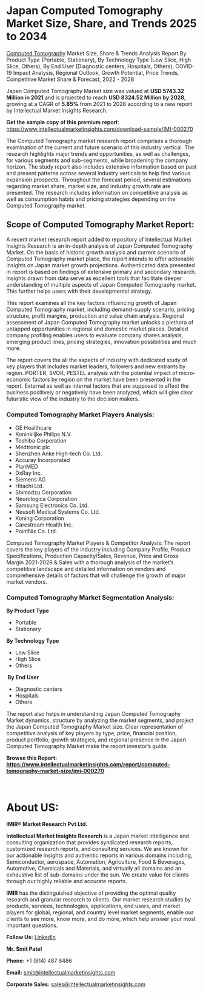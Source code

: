 <h1>Japan Computed Tomography Market Size, Share, and Trends 2025 to 2034</h1>
<p><a href="https://www.intellectualmarketinsights.com/report/computed-tomography-market-size/imi-000270">Computed Tomography</a> Market Size, Share &amp; Trends Analysis Report By Product Type (Portable, Stationary), By Technology Type (Low Slice, High Slice, Others), By End User (Diagnostic centers, Hospitals, Others), COVID-19 Impact Analysis, Regional Outlook, Growth Potential, Price Trends, Competitive Market Share &amp; Forecast, 2022 - 2028</p>
<p>Japan Computed Tomography Market size was valued at&nbsp;<strong>USD 5743.32 Million in 2021</strong>&nbsp;and is projected to reach&nbsp;<strong>USD 8324.52 Million by 2028</strong>, growing at a CAGR of&nbsp;<strong>5.85%</strong>&nbsp;from 2021 to 2028 according to a new report by Intellectual Market Insights Research.</p>
<p>𝐆𝐞𝐭 𝐭𝐡𝐞 𝐬𝐚𝐦𝐩𝐥𝐞 𝐜𝐨𝐩𝐲 𝐨𝐟 𝐭𝐡𝐢𝐬 𝐩𝐫𝐞𝐦𝐢𝐮𝐦 𝐫𝐞𝐩𝐨𝐫𝐭: <a href="https://www.intellectualmarketinsights.com/download-sample/IMI-000270">https://www.intellectualmarketinsights.com/download-sample/IMI-000270</a></p>
<p>The Computed Tomography market research report comprises a thorough examination of the current and future scenario of this industry vertical. The research highlights major trends and opportunities, as well as challenges, for various segments and sub-segments, while broadening the company horizon. The study report also includes extensive information based on past and present patterns across several industry verticals to help find various expansion prospects. Throughout the forecast period, several estimations regarding market share, market size, and industry growth rate are presented. The research includes information on competitive analysis as well as consumption habits and pricing strategies depending on the Computed Tomography market.</p>
<h2>Scope of Computed Tomography Market Report:</h2>
<p>A recent market research report added to repository of Intellectual Market Insights Research is an in-depth analysis of Japan Computed Tomography Market. On the basis of historic growth analysis and current scenario of Computed Tomography market place, the report intends to offer actionable insights on Japan market growth projections. Authenticated data presented in report is based on findings of extensive primary and secondary research. Insights drawn from data serve as excellent tools that facilitate deeper understanding of multiple aspects of Japan Computed Tomography market. This further helps users with their developmental strategy.</p>
<p>This report examines all the key factors influencing growth of Japan Computed Tomography market, including demand-supply scenario, pricing structure, profit margins, production and value chain analysis. Regional assessment of Japan Computed Tomography market unlocks a plethora of untapped opportunities in regional and domestic market places. Detailed company profiling enables users to evaluate company shares analysis, emerging product lines, pricing strategies, innovation possibilities and much more.</p>
<p>The report covers the all the aspects of industry with dedicated study of key players that includes market leaders, followers and new entrants by region. PORTER, SVOR, PESTEL analysis with the potential impact of micro-economic factors by region on the market have been presented in the report. External as well as internal factors that are supposed to affect the business positively or negatively have been analyzed, which will give clear futuristic view of the industry to the decision makers.</p>
<h3>Computed Tomography Market Players Analysis:</h3>
<ul>
<li>GE Healthcare</li>
<li>Koninklijke Philips N.V.</li>
<li>Toshiba Corporation</li>
<li>Medtronic plc</li>
<li>Shenzhen Anke High-tech Co. Ltd.</li>
<li>Accuray Incorporated</li>
<li>PlanMED</li>
<li>DxRay Inc.</li>
<li>Siemens AG</li>
<li>Hitachi Ltd.</li>
<li>Shimadzu Corporation</li>
<li>Neurologica Corporation</li>
<li>Samsung Electronics Co. Ltd.</li>
<li>Neusoft Medical Systems Co. Ltd.</li>
<li>Koning Corporation</li>
<li>Carestream Health Inc.&nbsp;</li>
<li>PointNix Co. Ltd.</li>
</ul>
<p>Computed Tomography Market Players &amp; Competitor Analysis: The report covers the key players of the industry including Company Profile, Product Specifications, Production Capacity/Sales, Revenue, Price and Gross Margin 2021-2028 &amp; Sales with a thorough analysis of the market&rsquo;s competitive landscape and detailed information on vendors and comprehensive details of factors that will challenge the growth of major market vendors.</p>
<h3>Computed Tomography Market Segmentation Analysis:</h3>
<p><strong>By Product Type</strong></p>
<ul>
<li>Portable</li>
<li>Stationary</li>
</ul>
<p><strong>By Technology Type</strong></p>
<ul>
<li>Low Slice</li>
<li>High Slice</li>
<li>Others</li>
</ul>
<p><strong>&nbsp;By End User</strong></p>
<ul>
<li>Diagnostic centers</li>
<li>Hospitals</li>
<li>Others</li>
</ul>
<p>The report also helps in understanding Japan Computed Tomography Market dynamics, structure by analyzing the market segments, and project the Japan Computed Tomography&nbsp;Market size. Clear representation of competitive analysis of key players by type, price, financial position, product portfolio, growth strategies, and regional presence in the Japan Computed Tomography Market make the report investor&rsquo;s guide.</p>
<p><strong>Browse this Report: </strong><a href="https://www.intellectualmarketinsights.com/report/computed-tomography-market-size/imi-000270"><strong>https://www.intellectualmarketinsights.com/report/computed-tomography-market-size/imi-000270</strong></a></p>
<p>&nbsp;</p>
<h1>About US:</h1>
<p><strong>IMIR&reg; Market Research Pvt Ltd.</strong></p>
<p><strong>Intellectual Market Insights Research</strong> is a Japan market intelligence and consulting organization that provides syndicated research reports, customized research reports, and consulting services. We are known for our actionable insights and authentic reports in various domains including, Semiconductor, aerospace, Automation, Agriculture, Food &amp; Beverages, Automotive, Chemicals and Materials, and virtually all domains and an exhaustive list of sub-domains under the sun. We create value for clients through our highly reliable and accurate reports.</p>
<p><strong>IMIR</strong> has the distinguished objective of providing the optimal quality research and granular research to clients. Our market research studies by products, services, technologies, applications, end users, and market players for global, regional, and country level market segments, enable our clients to see more, know more, and do more, which help answer your most important questions.</p>
<p><strong>Follow Us:</strong> <a href="https://www.linkedin.com/company/imir-marketresearch/">LinkedIn</a></p>
<p><strong>Mr. Smit Patel</strong></p>
<p><strong>Phone:</strong> +1 (814) 487 8486</p>
<p><strong>Email:</strong> <a href="mailto:smit@intellectualmarketinsights.com">smit@intellectualmarketinsights.com</a></p>
<p><strong>Corporate Sales:</strong> <a href="mailto:sales@intellectualmarketinsights.com">sales@intellectualmarketinsights.com</a></p>
<p>&nbsp;</p>
